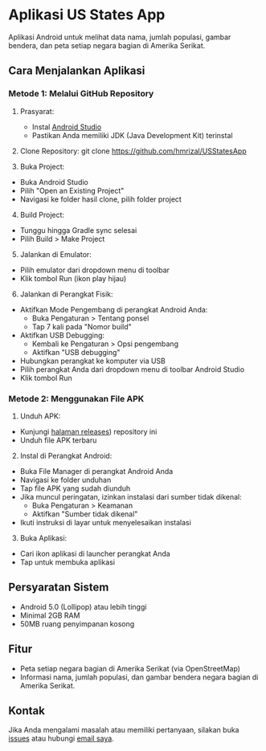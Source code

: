 # Aplikasi US States App

Aplikasi Android untuk melihat data nama, jumlah populasi, gambar bendera, dan peta setiap negara bagian di Amerika Serikat.

## Cara Menjalankan Aplikasi

### Metode 1: Melalui GitHub Repository

1. Prasyarat:
   - Instal [Android Studio](https://developer.android.com/studio)
   - Pastikan Anda memiliki JDK (Java Development Kit) terinstal

2. Clone Repository: git clone https://github.com/hmrizal/USStatesApp
   
3. Buka Project:
- Buka Android Studio
- Pilih "Open an Existing Project"
- Navigasi ke folder hasil clone, pilih folder project

4. Build Project:
- Tunggu hingga Gradle sync selesai
- Pilih Build > Make Project

5. Jalankan di Emulator:
- Pilih emulator dari dropdown menu di toolbar
- Klik tombol Run (ikon play hijau)

6. Jalankan di Perangkat Fisik:
- Aktifkan Mode Pengembang di perangkat Android Anda:
  - Buka Pengaturan > Tentang ponsel
  - Tap 7 kali pada "Nomor build"
- Aktifkan USB Debugging:
  - Kembali ke Pengaturan > Opsi pengembang
  - Aktifkan "USB debugging"
- Hubungkan perangkat ke komputer via USB
- Pilih perangkat Anda dari dropdown menu di toolbar Android Studio
- Klik tombol Run

### Metode 2: Menggunakan File APK

1. Unduh APK:
- Kunjungi [halaman releases](https://github.com/hmrizal/USStatesApp/releases/download/v1.0.0/app-release.apk)) repository ini
- Unduh file APK terbaru

2. Instal di Perangkat Android:
- Buka File Manager di perangkat Android Anda
- Navigasi ke folder unduhan
- Tap file APK yang sudah diunduh
- Jika muncul peringatan, izinkan instalasi dari sumber tidak dikenal:
  - Buka Pengaturan > Keamanan
  - Aktifkan "Sumber tidak dikenal"
- Ikuti instruksi di layar untuk menyelesaikan instalasi

3. Buka Aplikasi:
- Cari ikon aplikasi di launcher perangkat Anda
- Tap untuk membuka aplikasi

## Persyaratan Sistem

- Android 5.0 (Lollipop) atau lebih tinggi
- Minimal 2GB RAM
- 50MB ruang penyimpanan kosong

## Fitur

- Peta setiap negara bagian di Amerika Serikat (via OpenStreetMap)
- Informasi nama, jumlah populasi, dan gambar bendera negara bagian di Amerika Serikat.

## Kontak

Jika Anda mengalami masalah atau memiliki pertanyaan, silakan buka [issues](https://github.com/hmrizal/USStatesApp/issues) atau hubungi [email saya](mailto:helmi.rizal@binus.ac.id).
